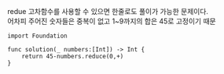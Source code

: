 redue 고차함수를 사용할 수 있으면 한줄로도 풀이가 가능한 문제이다.   
어차피 주어진 숫자들은 중복이 없고 1~9까지의 합은 45로 고정이기 때문   
```
import Foundation

func solution(_ numbers:[Int]) -> Int {
    return 45-numbers.reduce(0,+)
}
```
